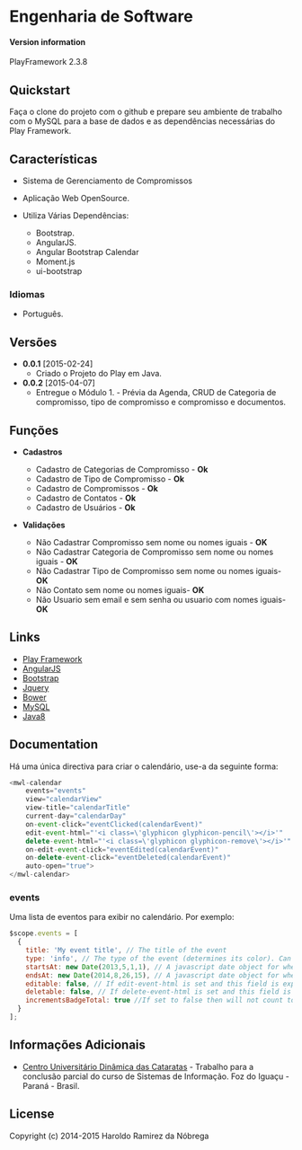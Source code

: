 # Engenharia de Software

#### Version information
PlayFramework 2.3.8

## Quickstart
Faça o clone do projeto com o github e prepare seu ambiente de trabalho com o MySQL para a base de dados e as dependências necessárias do Play Framework.

## Características

* Sistema de Gerenciamento de Compromissos
* Aplicação Web OpenSource.
* Utiliza Várias Dependências:

	* Bootstrap.
	* AngularJS.
	* Angular Bootstrap Calendar
	* Moment.js
	* ui-bootstrap


### Idiomas
* Português.

## Versões
* **0.0.1** [2015-02-24]
  * Criado o Projeto do Play em Java.
* **0.0.2** [2015-04-07]
  * Entregue o Módulo 1. - Prévia da Agenda, CRUD de Categoria de compromisso, tipo de compromisso e compromisso e documentos.

## Funções
* **Cadastros**
  * Cadastro de Categorias de Compromisso - **Ok**
  * Cadastro de Tipo de Compromisso - **Ok**
  * Cadastro de Compromissos - **Ok**
  * Cadastro de Contatos - **Ok**
  * Cadastro de Usuários - **Ok**

* **Validações**
  * Não Cadastrar Compromisso sem nome ou nomes iguais - **OK**
  * Não Cadastrar Categoria de Compromisso sem nome ou nomes iguais - **OK**
  * Não Cadastrar Tipo de Compromisso sem nome ou nomes iguais- **OK**
  * Não Contato sem nome ou nomes iguais- **OK**
  * Não Usuario sem email e sem senha ou usuario com nomes iguais- **OK**
  
## Links

* [Play Framework](https://www.playframework.com/)
* [AngularJS](https://angularjs.org/)
* [Bootstrap](http://getbootstrap.com/)
* [Jquery](http://jquery.com/)
* [Bower](http://bower.io/)
* [MySQL](http://www.mysql.com/)
* [Java8](http://www.oracle.com/technetwork/java/javase/downloads/jdk8-downloads-2133151.html)

## Documentation

Há uma única directiva para criar o calendário, use-a da seguinte forma:
```javascript
<mwl-calendar
    events="events"
    view="calendarView"
    view-title="calendarTitle"
    current-day="calendarDay"
    on-event-click="eventClicked(calendarEvent)"
    edit-event-html="'<i class=\'glyphicon glyphicon-pencil\'></i>'"
    delete-event-html="'<i class=\'glyphicon glyphicon-remove\'></i>'"
    on-edit-event-click="eventEdited(calendarEvent)"
    on-delete-event-click="eventDeleted(calendarEvent)"
    auto-open="true">
</mwl-calendar>
```
### events

Uma lista de eventos para exibir no calendário. Por exemplo:
```javascript
$scope.events = [
  {
    title: 'My event title', // The title of the event
    type: 'info', // The type of the event (determines its color). Can be important, warning, info, inverse, success or special
    startsAt: new Date(2013,5,1,1), // A javascript date object for when the event starts
    endsAt: new Date(2014,8,26,15), // A javascript date object for when the event ends
    editable: false, // If edit-event-html is set and this field is explicitly set to false then dont make it editable
    deletable: false, // If delete-event-html is set and this field is explicitly set to false then dont make it deleteable
    incrementsBadgeTotal: true //If set to false then will not count towards the badge total amount on the month and year view
  }
];
```

## Informações Adicionais
* [Centro Universitário Dinâmica das Cataratas](http://www.udc.edu.br/v3/udc/) - Trabalho para a conclusão parcial do curso de Sistemas de Informação. Foz do Iguaçu - Paraná - Brasil.

## License

Copyright (c) 2014-2015 Haroldo Ramirez da Nóbrega
